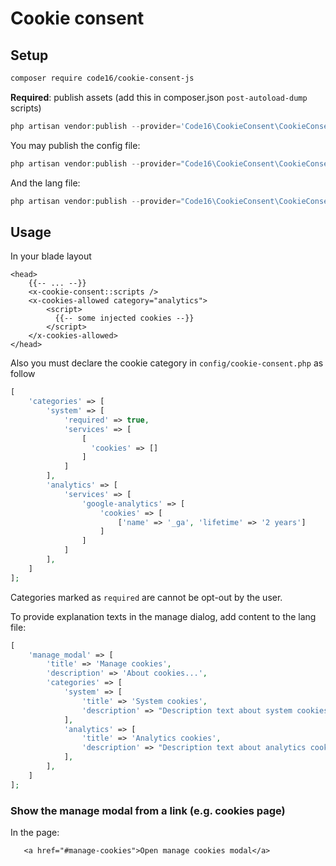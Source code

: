 # Cookie consent

## Setup
```bash
composer require code16/cookie-consent-js
```

**Required**: publish assets (add this in composer.json `post-autoload-dump` scripts)
```php
php artisan vendor:publish --provider='Code16\CookieConsent\CookieConsentServiceProvider' --tag=assets --force
```

You may publish the config file:

```php
php artisan vendor:publish --provider="Code16\CookieConsent\CookieConsentServiceProvider" --tag=config
```

And the lang file:

```php
php artisan vendor:publish --provider="Code16\CookieConsent\CookieConsentServiceProvider" --tag=lang
```

## Usage

In your blade layout
```blade
<head>
    {{-- ... --}}
    <x-cookie-consent::scripts />
    <x-cookies-allowed category="analytics">
        <script>
          {{-- some injected cookies --}}
        </script>
    </x-cookies-allowed>
</head>
```

Also you must declare the cookie category in `config/cookie-consent.php` as follow
```php
[
    'categories' => [
        'system' => [
            'required' => true,
            'services' => [
                [
                  'cookies' => []
                ]
            ]
        ],
        'analytics' => [
            'services' => [
                'google-analytics' => [
                    'cookies' => [
                        ['name' => '_ga', 'lifetime' => '2 years']
                    ]
                ]
            ]
        ],
    ]
];
```

Categories marked as `required` are cannot be opt-out by the user.

To provide explanation texts in the manage dialog, add content to the lang file:
```php
[
    'manage_modal' => [
        'title' => 'Manage cookies',
        'description' => 'About cookies...',
        'categories' => [
            'system' => [
                'title' => 'System cookies',
                'description' => "Description text about system cookies",
            ],
            'analytics' => [
                'title' => 'Analytics cookies',
                'description' => "Description text about analytics cookies",
            ],
        ],
    ]
];
```

### Show the manage modal from a link (e.g. cookies page)
In the page:
```blade
   <a href="#manage-cookies">Open manage cookies modal</a>
```
